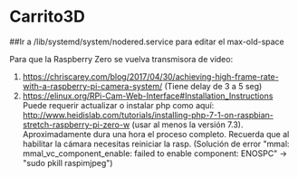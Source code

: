 # Carrito3D
##Ir a /lib/systemd/system/nodered.service para editar el max-old-space

Para que la Raspberry Zero se vuelva transmisora de video:
1) https://chriscarey.com/blog/2017/04/30/achieving-high-frame-rate-with-a-raspberry-pi-camera-system/
(Tiene delay de 3 a 5 seg)
2) https://elinux.org/RPi-Cam-Web-Interface#Installation_Instructions
Puede requerir actualizar o instalar php como aquí: http://www.heidislab.com/tutorials/installing-php-7-1-on-raspbian-stretch-raspberry-pi-zero-w (usar al menos la versión 7.3). Aproximadamente dura una hora el proceso completo.
Recuerda que al habilitar la cámara necesitas reiniciar la rasp.
(Solución de error "mmal: mmal_vc_component_enable: failed to enable component: ENOSPC" -> "sudo pkill raspimjpeg")

